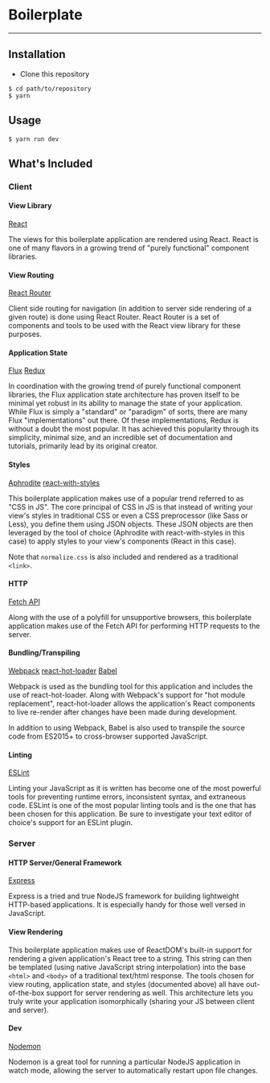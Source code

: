 # Boilerplate

***

## Installation

- Clone this repository

```
$ cd path/to/repository
$ yarn
```

## Usage

```
$ yarn run dev
```

## What's Included

### Client

#### View Library

[React]()

The views for this boilerplate application are rendered using React. React is one of many flavors in a growing trend of "purely functional" component libraries.

#### View Routing

[React Router]()

Client side routing for navigation (in addition to server side rendering of a given route) is done using React Router. React Router is a set of components and tools to be used with the React view library for these purposes.

#### Application State

[Flux]()
[Redux]()

In coordination with the growing trend of purely functional component libraries, the Flux application state architecture has proven itself to be minimal yet robust in its ability to manage the state of your application. While Flux is simply a "standard" or "paradigm" of sorts, there are many Flux "implementations" out there. Of these implementations, Redux is without a doubt the most popular. It has achieved this popularity through its simplicity, minimal size, and an incredible set of documentation and tutorials, primarily lead by its original creator.

#### Styles

[Aphrodite]()
[react-with-styles]()

This boilerplate application makes use of a popular trend referred to as "CSS in JS". The core principal of CSS in JS is that instead of writing your view's styles in traditional CSS or even a CSS preprocessor (like Sass or Less), you define them using JSON objects. These JSON objects are then leveraged by the tool of choice (Aphrodite with react-with-styles in this case) to apply styles to your view's components (React in this case).

Note that `normalize.css` is also included and rendered as a traditional `<link>`.

#### HTTP

[Fetch API]()

Along with the use of a polyfill for unsupportive browsers, this boilerplate application makes use of the Fetch API for performing HTTP requests to the server.

#### Bundling/Transpiling

[Webpack]()
[react-hot-loader]()
[Babel]()

Webpack is used as the bundling tool for this application and includes the use of react-hot-loader. Along with Webpack's support for "hot module replacement", react-hot-loader allows the application's React components to live re-render after changes have been made during development.

In addition to using Webpack, Babel is also used to transpile the source code from ES2015+ to cross-browser supported JavaScript.

#### Linting

[ESLint]()

Linting your JavaScript as it is written has become one of the most powerful tools for preventing runtime errors, inconsistent syntax, and extraneous code. ESLint is one of the most popular linting tools and is the one that has been chosen for this application. Be sure to investigate your text editor of choice's support for an ESLint plugin.

### Server

#### HTTP Server/General Framework

[Express]()

Express is a tried and true NodeJS framework for building lightweight HTTP-based applications. It is especially handy for those well versed in JavaScript.

#### View Rendering

This boilerplate application makes use of ReactDOM's built-in support for rendering a given application's React tree to a string. This string can then be templated (using native JavaScript string interpolation) into the base `<html>` and `<body>` of a traditional text/html response. The tools chosen for view routing, application state, and styles (documented above) all have out-of-the-box support for server rendering as well. This architecture lets you truly write your application isomorphically (sharing your JS between client and server).

#### Dev

[Nodemon]()

Nodemon is a great tool for running a particular NodeJS application in watch mode, allowing the server to automatically restart upon file changes.
